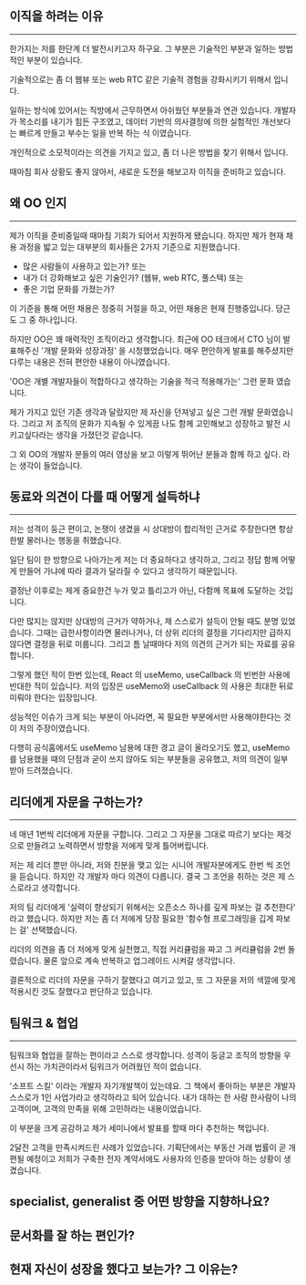 

## 이직을 하려는 이유
----
한가지는 저를 한단계 더 발전시키고자 하구요. 그 부분은 기술적인 부분과 일하는 방법적인 부분이 있습니다.

기술적으로는 좀 더 웹뷰 또는 web RTC 같은 기술적 경험을 강화시키기 위해서 입니다.

일하는 방식에 있어서는 직방에서 근무하면서 아쉬웠던 부분들과 연관 있습니다. 
개발자가 목소리를 내기가 힘든 구조였고, 데이터 기반의 의사결정에 의한 실험적인 개선보다는 빠르게 만들고 부수는 일을 반복 하는 식 이였습니다.

개인적으로 소모적이라는 의견을 가지고 있고, 좀 더 나은 방법을 찾기 위해서 입니다.

때마침 회사 상황도 좋지 않아서, 새로운 도전을 해보고자 이직을 준비하고 있습니다. 


## 왜 OO 인지
----
제가 이직을 준비중일때 때마침 기회가 되어서 지원하게 됐습니다. 하지만 제가 현재 채용 과정을 밟고 있는 대부분의 회사들은 2가지 기준으로 지원했습니다.

- 많은 사람들이 사용하고 있는가?
또는
- 내가 더 강화해보고 싶은 기술인가? (웹뷰, web RTC, 풀스텍)
또는
- 좋은 기업 문화를 가졌는가?

이 기준을 통해 어떤 채용은 정중히 거절을 하고, 어떤 채용은 현재 진행중입니다. 당근도 그 중 하나입니다.

하지만 OO은 꽤 매력적인 조직이라고 생각합니다.
최근에 OO 테크에서 CTO 님이 발표해주신 '개발 문화와 성장과정' 을 시청했었습니다. 매우 편안하게 발표를 해주셨지만 다루는 내용은 전혀 편안한 내용이 아니였습니다. 

'OO은 개별 개발자들이 적합하다고 생각하는 기술을 적극 적용해가는' 그런 문화 였습니다.

제가 가지고 있던 기존 생각과 달랐지만 제 자신을 던져넣고 싶은 그런 개발 문화였습니다. 그리고 저 조직의 문화가 지속될 수 있게끔 나도 함께 고민해보고 성장하고 발전 시키고싶다라는 생각을 가졌던것 같습니다.

그 외 OO의 개발자 분들의 여러 영상을 보고 이렇게 뛰어난 분들과 함께 하고 싶다. 라는 생각이 들었습니다.




## 동료와 의견이 다를 때 어떻게 설득하냐
----
저는 성격이 둥근 편이고, 논쟁이 생겼을 시 상대방이 합리적인 근거로 주장한다면 항상 한발 물러나는 행동을 취했습니다.

일단 팀이 한 방향으로 나아가는게 저는 더 중요하다고 생각하고,
그리고 정답 함께 어떻게 만들어 가냐에 따라 결과가 달라질 수 있다고 생각하기 때문입니다.

결정난 이후로는 제게 중요한건 누가 맞고 틀리고가 아닌, 다함께 목표에 도달하는 것입니다.

다만 많지는 않지만 상대방의 근거가 약하거나, 제 스스로가 설득이 안될 때도 분명 있었습니다. 그때는 급한사항이라면 물러나거나, 더 상위 리더의 결정을 기다리지만 급하지 않다면 결정을 뒤로 미룹니다. 그리고 틈 날때마다 저의 의견의 근거가 되는 자료를 공유합니다.

그렇게 했던 적이 한번 있는데, React 의 useMemo, useCallback 의 빈번한 사용에 반대한 적이 있습니다. 저의 입장은 useMemo와 useCallback 의 사용은 최대한 뒤로 미뤄야 한다는 입장입니다.

성능적인 이슈가 크게 되는 부분이 아니라면, 꼭 필요한 부분에서만 사용해야한다는 것이 저의 주장이였습니다.

다행히 공식홈에서도 useMemo 남용에 대한 경고 글이 올라오기도 했고, useMemo를 남용했을 때의 단점과 굳이 쓰지 않아도 되는 부분들을 공유했고, 저의 의견이 일부 받아 드려졌습니다.




## 리더에게 자문을 구하는가?
----
네 매년 1번씩 리더에게 자문을 구합니다. 그리고 그 자문을 그대로 따르기 보다는 제것으로 만들려고 노력하면서 방향을 저에게 맞게 틀어버립니다.

저는 제 리더 뿐만 아니라, 저와 친분을 맺고 있는 시니어 개발자분에게도 한번 씩 조언을 듣습니다. 하지만 각 개발자 마다 의견이 다릅니다. 결국 그 조언을 취하는 것은 제 스스로라고 생각합니다.

저의 팀 리더에게 '실력이 향상되기 위해서는 오픈소스 하나를 깊게 파보는 걸 추천한다' 라고 했습니다. 하지만 저는 좀 더 저에게 당장 필요한 '함수형 프로그래밍을 깁게 파보는 걸' 선택했습니다.

리더의 의견을 좀 더 저에게 맞게 실천했고, 직접 커리큘럼을 짜고 그 커리큘럼을 2번 돌렸습니다. 물론 앞으로 계속 반복하고 업그레이드 시켜갈 생각압니다.

결론적으로 리더의 자문을 구하기 잘했다고 여기고 있고, 또 그 자문을 저의 색깔에 맞게 적용시킨 것도 잘했다고 판단하고 있습니다.




## 팀워크 & 협업
-----
팀워크와 협업을 잘하는 편이라고 스스로 생각합니다. 성격이 둥글고 조직의 방향을 우선시 하는 가치관이라서 팀워크가 어려웠던 적이 없습니다.

'소프트 스킬' 이라는 개발자 자기개발책이 있는데요. 그 책에서 좋아하는 부분은 개발자 스스로가 1인 사업가라고 생각하라고 되어 있습니다. 내가 대하는 한 사람 한사람이 나의 고객이며, 고객의 만족을 위해 고민하라는 내용이었습니다.

이 부분을 크게 공감하고 제가 세미나에서 발표를 할때 마다 추천하는 책입니다.

2달전 고객을 만족시켜드린 사례가 있었습니다. 기획단에서는 부동산 거래 법률이 곧 개편될 예정이고 저희가 구축한 전자 계약서에도 사용자의 인증을 받아야 하는 상황이 생겼습니다.



## specialist, generalist 중 어떤 방향을 지향하나요?




## 문서화를 잘 하는 편인가?




## 현재 자신이 성장을 했다고 보는가? 그 이유는?